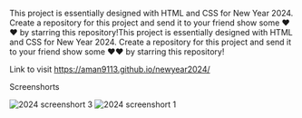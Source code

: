 This project is essentially designed with HTML and CSS for New Year 2024. Create a repository for this project and send it to your friend
show some ❤❤ by starring this repository!This project is essentially designed with HTML and CSS for New Year 2024. Create a repository for this project and send it to your friend
show some ❤❤ by starring this repository!


Link to visit https://aman9113.github.io/newyear2024/

Screenshorts 

![2024 screenshort 3](https://github.com/aman9113/newyear2024/assets/92121302/bcd263a6-e2e8-4ecd-b073-c47cdd27485d)
![2024 screenshort 1](https://github.com/aman9113/newyear2024/assets/92121302/15d4f44d-645c-4422-bd6d-f0f0bfecb218)
